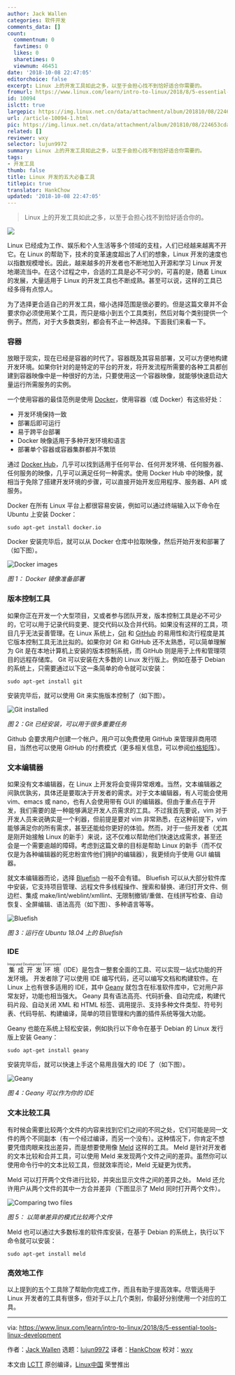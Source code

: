 ```yaml
---
author: Jack Wallen
categories: 软件开发
comments_data: []
count:
  commentnum: 0
  favtimes: 0
  likes: 0
  sharetimes: 0
  viewnum: 46451
date: '2018-10-08 22:47:05'
editorchoice: false
excerpt: Linux 上的开发工具如此之多，以至于会担心找不到恰好适合你需要的。
fromurl: https://www.linux.com/learn/intro-to-linux/2018/8/5-essential-tools-linux-development
id: 10094
islctt: true
largepic: https://img.linux.net.cn/data/attachment/album/201810/08/224653cdaad4uytmtdkh9v.jpg
url: /article-10094-1.html
pic: https://img.linux.net.cn/data/attachment/album/201810/08/224653cdaad4uytmtdkh9v.jpg.thumb.jpg
related: []
reviewer: wxy
selector: lujun9972
summary: Linux 上的开发工具如此之多，以至于会担心找不到恰好适合你需要的。
tags:
- 开发工具
thumb: false
title: Linux 开发的五大必备工具
titlepic: true
translator: HankChow
updated: '2018-10-08 22:47:05'
---
```



> 
> Linux 上的开发工具如此之多，以至于会担心找不到恰好适合你的。
> 
> 
> 


![](/data/attachment/album/201810/08/224653cdaad4uytmtdkh9v.jpg)


Linux 已经成为工作、娱乐和个人生活等多个领域的支柱，人们已经越来越离不开它。在 Linux 的帮助下，技术的变革速度超出了人们的想象，Linux 开发的速度也以指数规模增长。因此，越来越多的开发者也不断地加入开源和学习 Linux 开发地潮流当中。在这个过程之中，合适的工具是必不可少的，可喜的是，随着 Linux 的发展，大量适用于 Linux 的开发工具也不断成熟。甚至可以说，这样的工具已经多得有点惊人。


为了选择更合适自己的开发工具，缩小选择范围是很必要的。但是这篇文章并不会要求你必须使用某个工具，而只是缩小到五个工具类别，然后对每个类别提供一个例子。然而，对于大多数类别，都会有不止一种选择。下面我们来看一下。


### 容器


放眼于现实，现在已经是容器的时代了。容器既及其容易部署，又可以方便地构建开发环境。如果你针对的是特定的平台的开发，将开发流程所需要的各种工具都创建到容器映像中是一种很好的方法，只要使用这一个容器映像，就能够快速启动大量运行所需服务的实例。


一个使用容器的最佳范例是使用 [Docker](https://www.docker.com/)，使用容器（或 Docker）有这些好处：


* 开发环境保持一致
* 部署后即可运行
* 易于跨平台部署
* Docker 映像适用于多种开发环境和语言
* 部署单个容器或容器集群都并不繁琐


通过 [Docker Hub](https://hub.docker.com/)，几乎可以找到适用于任何平台、任何开发环境、任何服务器、任何服务的映像，几乎可以满足任何一种需求。使用 Docker Hub 中的映像，就相当于免除了搭建开发环境的步骤，可以直接开始开发应用程序、服务器、API 或服务。


Docker 在所有 Linux 平台上都很容易安装，例如可以通过终端输入以下命令在 Ubuntu 上安装 Docker：



```
sudo apt-get install docker.io
```

Docker 安装完毕后，就可以从 Docker 仓库中拉取映像，然后开始开发和部署了（如下图）。


![Docker images](/data/attachment/album/201810/08/224710u8s0666a28qq656k.jpg "Docker images")


*图 1： Docker 镜像准备部署*


### 版本控制工具


如果你正在开发一个大型项目，又或者参与团队开发，版本控制工具是必不可少的，它可以用于记录代码变更、提交代码以及合并代码。如果没有这样的工具，项目几乎无法妥善管理。在 Linux 系统上，[Git](https://git-scm.com/) 和 [GitHub](https://github.com/) 的易用性和流行程度是其它版本控制工具无法比拟的。如果你对 Git 和 GitHub 还不太熟悉，可以简单理解为 Git 是在本地计算机上安装的版本控制系统，而 GitHub 则是用于上传和管理项目的远程存储库。 Git 可以安装在大多数的 Linux 发行版上。例如在基于 Debian 的系统上，只需要通过以下这一条简单的命令就可以安装：



```
sudo apt-get install git
```

安装完毕后，就可以使用 Git 来实施版本控制了（如下图）。


![Git installed](/data/attachment/album/201810/08/224713jrnfqdqc2cfq8cc2.jpg "Git installed")


*图 2：Git 已经安装，可以用于很多重要任务*


Github 会要求用户创建一个帐户。用户可以免费使用 GitHub 来管理非商用项目，当然也可以使用 GitHub 的付费模式（更多相关信息，可以参阅[价格矩阵](https://github.com/pricing)）。


### 文本编辑器


如果没有文本编辑器，在 Linux 上开发将会变得异常艰难。当然，文本编辑器之间孰优孰劣，具体还是要取决于开发者的需求。对于文本编辑器，有人可能会使用 vim、emacs 或 nano，也有人会使用带有 GUI 的编辑器。但由于重点在于开发，我们需要的是一种能够满足开发人员需求的工具。不过我首先要说，vim 对于开发人员来说确实是一个利器，但前提是要对 vim 非常熟悉，在这种前提下，vim 能够满足你的所有需求，甚至还能给你更好的体验。然而，对于一些开发者（尤其是刚开始接触 Linux 的新手）来说，这不仅难以帮助他们快速达成需求，甚至还会是一个需要逾越的障碍。考虑到这篇文章的目标是帮助 Linux 的新手（而不仅仅是为各种编辑器的死忠粉宣传他们拥护的编辑器），我更倾向于使用 GUI 编辑器。


就文本编辑器而论，选择 [Bluefish](http://bluefish.openoffice.nl/index.html) 一般不会有错。 Bluefish 可以从大部分软件库中安装，它支持项目管理、远程文件多线程操作、搜索和替换、递归打开文件、侧边栏、集成 make/lint/weblint/xmllint、无限制撤销/重做、在线拼写检查、自动恢复、全屏编辑、语法高亮（如下图）、多种语言等等。


![Bluefish](/data/attachment/album/201810/08/224717kjaasfzd7pdzwfdw.jpg "Bluefish")


*图 3：运行在 Ubuntu 18.04 上的 Bluefish*


### IDE


<ruby> 集成开发环境 <rt>  Integrated Development Environment </rt></ruby>（IDE）是包含一整套全面的工具、可以实现一站式功能的开发环境。 开发者除了可以使用 IDE 编写代码，还可以编写文档和构建软件。在 Linux 上也有很多适用的 IDE，其中 [Geany](https://www.geany.org/) 就包含在标准软件库中，它对用户非常友好，功能也相当强大。 Geany 具有语法高亮、代码折叠、自动完成，构建代码片段、自动关闭 XML 和 HTML 标签、调用提示、支持多种文件类型、符号列表、代码导航、构建编译，简单的项目管理和内置的插件系统等强大功能。


Geany 也能在系统上轻松安装，例如执行以下命令在基于 Debian 的 Linux 发行版上安装 Geany：



```
sudo apt-get install geany
```

安装完毕后，就可以快速上手这个易用且强大的 IDE 了（如下图）。


![Geany](/data/attachment/album/201810/08/224719mme9jmr066q4att0.jpg "Geany")


*图 4：Geany 可以作为你的 IDE*


### 文本比较工具


有时候会需要比较两个文件的内容来找到它们之间的不同之处，它们可能是同一文件的两个不同副本（有一个经过编译，而另一个没有）。这种情况下，你肯定不想要凭借肉眼来找出差异，而是想要使用像 [Meld](http://meldmerge.org/) 这样的工具。 Meld 是针对开发者的文本比较和合并工具，可以使用 Meld 来发现两个文件之间的差异。虽然你可以使用命令行中的文本比较工具，但就效率而论，Meld 无疑更为优秀。


Meld 可以打开两个文件进行比较，并突出显示文件之间的差异之处。 Meld 还允许用户从两个文件的其中一方合并差异（下图显示了 Meld 同时打开两个文件）。


![Comparing two files](/data/attachment/album/201810/08/224721nosijxktai8zzqrn.jpg "Comparing two files")


*图 5： 以简单差异的模式比较两个文件*


Meld 也可以通过大多数标准的软件库安装，在基于 Debian 的系统上，执行以下命令就可以安装：



```
sudo apt-get install meld
```

### 高效地工作


以上提到的五个工具除了帮助你完成工作，而且有助于提高效率。尽管适用于 Linux 开发者的工具有很多，但对于以上几个类别，你最好分别使用一个对应的工具。




---


via: <https://www.linux.com/learn/intro-to-linux/2018/8/5-essential-tools-linux-development>


作者：[Jack Wallen](https://www.linux.com/users/jlwallen) 选题：[lujun9972](https://github.com/lujun9972) 译者：[HankChow](https://github.com/HankChow) 校对：[wxy](https://github.com/wxy)


本文由 [LCTT](https://github.com/LCTT/TranslateProject) 原创编译，[Linux中国](https://linux.cn/) 荣誉推出